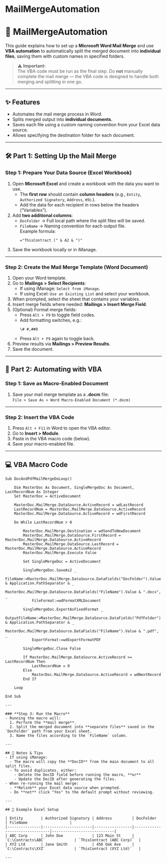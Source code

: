 # MailMergeAutomation

# 📄 MailMergeAutomation

This guide explains how to set up a **Microsoft Word Mail Merge** and use **VBA automation** to automatically split the merged document into **individual files**, saving them with custom names in specified folders.

> ⚠ **Important:**  
> The VBA code must be run as the final step. Do **not** manually complete the mail merge — the VBA code is designed to handle both merging and splitting in one go.

---

## ✨ Features

- Automates the mail merge process in Word.
- Splits merged output into **individual documents**.
- Saves each file using a custom naming convention from your Excel data source.
- Allows specifying the destination folder for each document.

---

## 🛠 Part 1: Setting Up the Mail Merge

### **Step 1: Prepare Your Data Source (Excel Workbook)**

1. Open **Microsoft Excel** and create a workbook with the data you want to use.  
   - The **first row** should contain **column headers** (e.g., `Entity`, `Authorized Signatory`, `Address`, etc.).
   - Add the data for each recipient in rows below the headers (“Variables”).
2. Add **two additional columns**:
   - `DocFolder` → Full local path where the split files will be saved.
   - `FileName` → Naming convention for each output file.  
     Example formula:  
     ```excel
     ="ThisContract (" & A2 & ")"
     ```
3. Save the workbook locally or in iManage.

---

### **Step 2: Create the Mail Merge Template (Word Document)**

1. Open your Word template.
2. Go to **Mailings > Select Recipients**:
   - If using iManage: `Select from iManage`.
   - If using Excel: `Use an Existing List` and select your workbook.
3. When prompted, select the sheet that contains your variables.
4. Insert merge fields where needed: **Mailings > Insert Merge Field**.
5. (Optional) Format merge fields:  
   - Press `Alt + F9` to toggle field codes.  
   - Add formatting switches, e.g.:  
     ```
     \# #,##0
     ```
   - Press `Alt + F9` again to toggle back.
6. Preview results via **Mailings > Preview Results**.
7. Save the document.

---

## 🤖 Part 2: Automating with VBA

### **Step 1: Save as Macro-Enabled Document**
1. Save your mail merge template as a **.docm** file:  
   `File > Save As > Word Macro-Enabled Document (*.docm)`

---

### **Step 2: Insert the VBA Code**
1. Press `Alt + F11` in Word to open the VBA editor.
2. Go to **Insert > Module**.
3. Paste in the VBA macro code (below).
4. Save your macro-enabled file.

---

## 💻 VBA Macro Code

```vba
Sub DocAndPdfMailMergeDoLoop()

    Dim MasterDoc As Document, SingleMergeDoc As Document, LastRecordNum As Integer
    Set MasterDoc = ActiveDocument

    MasterDoc.MailMerge.DataSource.ActiveRecord = wdLastRecord
    LastRecordNum = MasterDoc.MailMerge.DataSource.ActiveRecord
    MasterDoc.MailMerge.DataSource.ActiveRecord = wdFirstRecord

    Do While LastRecordNum > 0

        MasterDoc.MailMerge.Destination = wdSendToNewDocument
        MasterDoc.MailMerge.DataSource.FirstRecord = MasterDoc.MailMerge.DataSource.ActiveRecord
        MasterDoc.MailMerge.DataSource.LastRecord = MasterDoc.MailMerge.DataSource.ActiveRecord
        MasterDoc.MailMerge.Execute False

        Set SingleMergeDoc = ActiveDocument

        SingleMergeDoc.SaveAs2 _
            FileName:=MasterDoc.MailMerge.DataSource.DataFields("DocFolder").Value & Application.PathSeparator & _
                MasterDoc.MailMerge.DataSource.DataFields("FileName").Value & ".docx", _
            FileFormat:=wdFormatXMLDocument

        SingleMergeDoc.ExportAsFixedFormat _
            OutputFileName:=MasterDoc.MailMerge.DataSource.DataFields("PdfFolder").Value & Application.PathSeparator & _
                MasterDoc.MailMerge.DataSource.DataFields("FileName").Value & ".pdf", _
            ExportFormat:=wdExportFormatPDF

        SingleMergeDoc.Close False

        If MasterDoc.MailMerge.DataSource.ActiveRecord >= LastRecordNum Then
            LastRecordNum = 0
        Else
            MasterDoc.MailMerge.DataSource.ActiveRecord = wdNextRecord
        End If

    Loop

End Sub

---

### **Step 3: Run the Macro**
- Running the macro will:
  1. Perform the **mail merge**.
  2. Split the merged document into **separate files** saved in the `DocFolder` path from your Excel sheet.
  3. Name the files according to the `FileName` column.

---

## 📌 Notes & Tips
- If using iManage:
  - The macro will copy the **DocID** from the main document to all split files.
  - To avoid duplicates, either:
    - Delete the DocID field before running the macro, **or**
    - Update the DocID after generating the files.
- When re-running the mail merge:
  - **Relink** your Excel data source when prompted.
  - Do **not** click "Yes" to the default prompt without reviewing.

---

## 📂 Example Excel Setup

| Entity        | Authorized Signatory | Address         | DocFolder                      | FileName                   |
|---------------|----------------------|-----------------|--------------------------------|----------------------------|
| ABC Corp      | John Doe             | 123 Main St     | `C:\Contracts\ABC`             | `ThisContract (ABC Corp)`  |
| XYZ Ltd       | Jane Smith           | 456 Oak Ave     | `C:\Contracts\XYZ`             | `ThisContract (XYZ Ltd)`   |

---
